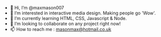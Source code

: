 - 👋 Hi, I’m @maxmason007
- 👀 I’m interested in interactive media design. Making people go 'Wow'.
- 🌱 I’m currently learning HTML, CSS, Javascript & Node.
- 💞️ I’m looking to collaborate on any project right now! 
- 📫 How to reach me : masonmax@hotmail.co.uk

<!---
maxmason007/maxmason007 is a ✨ special ✨ repository because its `README.md` (this file) appears on your GitHub profile.
You can click the Preview link to take a look at your changes.
--->
